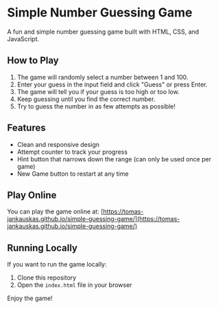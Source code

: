# Simple Number Guessing Game

A fun and simple number guessing game built with HTML, CSS, and JavaScript.

## How to Play

1. The game will randomly select a number between 1 and 100.
2. Enter your guess in the input field and click "Guess" or press Enter.
3. The game will tell you if your guess is too high or too low.
4. Keep guessing until you find the correct number.
5. Try to guess the number in as few attempts as possible!

## Features

- Clean and responsive design
- Attempt counter to track your progress
- Hint button that narrows down the range (can only be used once per game)
- New Game button to restart at any time

## Play Online

You can play the game online at: [https://tomas-jankauskas.github.io/simple-guessing-game/](https://tomas-jankauskas.github.io/simple-guessing-game/)

## Running Locally

If you want to run the game locally:

1. Clone this repository
2. Open the `index.html` file in your browser

Enjoy the game!